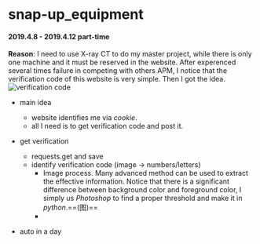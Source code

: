 # snap-up_equipment
#### 2019.4.8 - 2019.4.12 part-time  
**Reason**: I need to use X-ray CT to do my master project, while there is only one machine and it must be reserved in the website. After experenced several times failure in competing with others APM, I notice that the verification code of this website is very simple. Then I got the idea.
![verification code](你刚复制的图片路径)
- main idea
    - website identifies me via *cookie*.
    - all I need is to get verification code and post it.
- get verification
    - requests.get and save
    - identify verification code (image → numbers/letters)
        - Image process. Many advanced method can be used to extract the effective information. Notice that there is a significant difference between
        background color and foreground color, I simply us *Photoshop* to find a proper threshold and make it in *python*.==(图)==
        - 

- auto in a day
